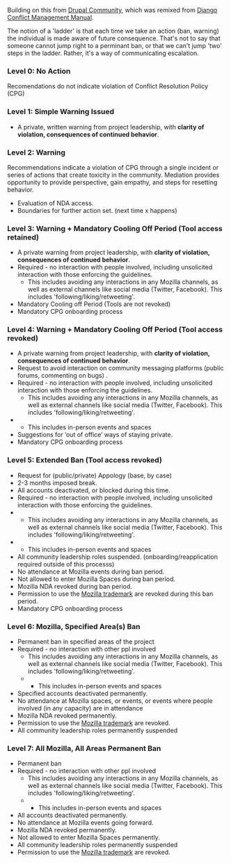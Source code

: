 Building on this from [Drupal Community](https://www.drupal.org/conflict-resolution), which was remixed from [Django Conflict Management Manual](https://www.djangoproject.com/conduct/enforcement-manual/).

The notion of a 'ladder' is that each time we take an action (ban, warning) the individual is made aware of future consequence.  That's not to say that someone cannot jump right to a perminant ban, or that we can't jump 'two' steps in the ladder.  Rather, it's a way of communicating escalation.  

### Level 0: No Action
Recomendations do not indicate violation of Conflict Resolution Policy (CPG)

### Level 1: Simple Warning Issued
* A private, written warning from project leadership, with **clarity of violation, consequences of continued behavior**.

### Level 2: Warning
Recommendations indicate a violation of CPG through a single incident or series of actions that create toxicity in the community. Mediation provides opportunity to provide perspective, gain empathy, and steps for resetting behavior.
* Evaluation of NDA access.
* Boundaries for further action set.  (next time x happens)

### Level 3: Warning + Mandatory Cooling Off Period (Tool access retained)
* A private warning from project leadership, with **clarity of violation, consequences of continued behavior**.
* Required - no interaction with people involved, including unsolicited interaction with those enforcing the guidelines.
  * This includes avoiding any interactions in any Mozilla channels, as well as external channels like social media (Twitter, Facebook). This includes 'following/liking/retweeting'.
* Mandatory Cooling off Period   (Tools are not revoked)
* Mandatory CPG onboarding process 

### Level 4: Warning + Mandatory Cooling Off Period (Tool access revoked)
* A private warning from project leadership, with **clarity of violation, consequences of continued behavior**.
* Request to avoid interaction on community messaging platforms (public forums, commenting on bugs) .
* Required - no interaction with people involved, including unsolicited interaction with those enforcing the guidelines.
  * This includes avoiding any interactions in any Mozilla channels, as well as external channels like social media (Twitter, Facebook). This includes 'following/liking/retweeting'.
* * This includes in-person events and spaces
* Suggestions for ‘out of office’ ways of staying private.
* Mandatory CPG onboarding process 

### Level 5: Extended Ban (Tool access revoked)
* Request for (public/private) Appology (base, by case)
* 2-3 months imposed break.
* All accounts deactivated, or blocked during this time.
* Required - no interaction with people involved, including unsolicited interaction with those enforcing the guidelines.
* * This includes avoiding any interactions in any Mozilla channels, as well as external channels like social media (Twitter, Facebook). This includes 'following/liking/retweeting'.
* * This includes in-person events and spaces
* All community leadership roles suspended. (onboarding/reapplication required outside of this processs)
* No attendance at Mozilla events during ban period.
* Not allowed to enter Mozilla Spaces during ban period.
* Mozilla NDA revoked during ban period.
* Permission to use the [Mozilla trademark](https://www.mozilla.org/en-US/foundation/trademarks/policy/) are revoked during this ban period. 
* Mandatory CPG onboarding process

### Level 6:  Mozilla, Specified Area(s) Ban
* Permanent ban in specified areas of the project
* Required - no interaction with other ppl involved
  * This includes avoiding any interactions in any Mozilla channels, as well as external channels like social media 
  (Twitter, Facebook). This includes 'following/liking/retweeting'.
  * * This includes in-person events and spaces
* Specified accounts deactivated permanently. 
* No attendance at Mozilla spaces, or events, or events where people involved (in any capacity) are in attendance
* Mozilla NDA revoked permanently.
* Permission to use the [Mozilla trademark](https://www.mozilla.org/en-US/foundation/trademarks/policy/) are revoked. 
* All community leadership roles permanently suspended

### Level 7: All Mozilla, All Areas Permanent Ban
* Permanent ban
* Required - no interaction with other ppl involved
  * This includes avoiding any interactions in any Mozilla channels, as well as external channels like social media 
  (Twitter, Facebook). This includes 'following/liking/retweeting'.
  * * This includes in-person events and spaces
* All accounts deactivated permanently. 
* No attendance at Mozilla events going forward.
* Mozilla NDA revoked permanently.
* Not allowed to enter Mozilla Spaces permanently.
* All community leadership roles permanently suspended
* Permission to use the [Mozilla trademark](https://www.mozilla.org/en-US/foundation/trademarks/policy/) are revoked. 

